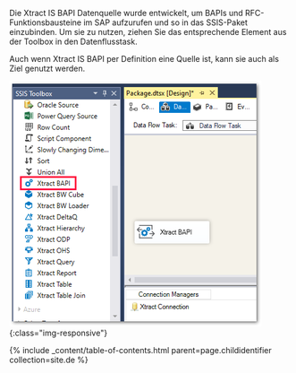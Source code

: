 Die Xtract IS BAPI Datenquelle wurde entwickelt, um BAPIs und RFC-Funktionsbausteine im SAP aufzurufen und so in das SSIS-Paket einzubinden. Um sie zu nutzen, ziehen Sie das entsprechende Element aus der Toolbox in den Datenflusstask.

Auch wenn Xtract IS BAPI per Definition eine Quelle ist, kann sie auch als Ziel genutzt werden.

![BAPI](/img/content/BAPI.png){:class="img-responsive"}

{% include _content/table-of-contents.html parent=page.childidentifier collection=site.de %}